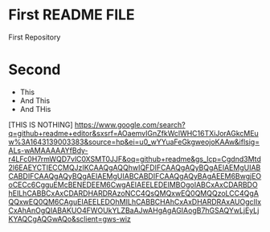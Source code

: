 # First README FILE
First Repository
# Second
* This
* And This
* And THis

[THIS IS NOTHING] https://www.google.com/search?q=github+readme+editor&sxsrf=AOaemvIGnZfkWclWHC16TXiJorAGkcMEuw%3A1643139003383&source=hp&ei=u0_wYYuaFeGkgweojoKAAw&iflsig=ALs-wAMAAAAAYfBdy-r4LFc0H7rmWQD7vlC0XSMT0JJF&oq=github+readme&gs_lcp=Cgdnd3Mtd2l6EAEYCTIECCMQJzIKCAAQgAQQhwIQFDIFCAAQgAQyBQgAEIAEMgUIABCABDIFCAAQgAQyBQgAEIAEMgUIABCABDIFCAAQgAQyBAgAEEM6BwgjEOoCECc6CgguEMcBENEDEEM6CwgAEIAEELEDEIMBOgoIABCxAxCDARBDOhEILhCABBCxAxCDARDHARDRAzoNCC4QsQMQxwEQ0QMQQzoLCC4QgAQQxwEQ0QM6CAguEIAEELEDOhMILhCABBCHAhCxAxDHARDRAxAUOgcIIxCxAhAnOgQIABAKUO4FWOUkYLZBaAJwAHgAgAGIAogB7hGSAQYwLjEyLjKYAQCgAQGwAQo&sclient=gws-wiz

